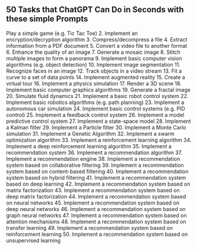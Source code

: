 ## 50 Tasks that ChatGPT Can Do in Seconds with these simple Prompts
Play a simple game (e.g. Tic Tac Toe)
2. Implement an encryption/decryption algorithm
3. Compress/decompress a file
4. Extract information from a PDF document
5. Convert a video file to another format
6. Enhance the quality of an image
7. Generate a mosaic image
8. Stitch multiple images to form a panorama
9. Implement basic computer vision algorithms (e.g. object detection)
10. Implement image segmentation
11. Recognize faces in an image
12. Track objects in a video stream
13. Fit a curve to a set of data points
14. Implement augmented reality
15. Create a virtual tour
16. Implement a physics simulation
17. Render a 3D scene
18. Implement basic computer graphics algorithms
19. Generate a fractal image
20. Simulate fluid dynamics
21. Implement a basic robot control system
22. Implement basic robotics algorithms (e.g. path planning)
23. Implement a autonomous car simulation
24. Implement basic control systems (e.g. PID control)
25. Implement a feedback control system
26. Implement a model predictive control system
27. Implement a state-space model
28. Implement a Kalman filter
29. Implement a Particle filter
30. Implement a Monte Carlo simulation
31. Implement a Genetic Algorithm
32. Implement a swarm optimization algorithm
33. Implement a reinforcement learning algorithm
34. Implement a deep reinforcement learning algorithm
35. Implement a recommendation system
36. Implement a recommendation algorithm
37. Implement a recommendation engine
38. Implement a recommendation system based on collaborative filtering
39. Implement a recommendation system based on content-based filtering
40. Implement a recommendation system based on hybrid filtering
41. Implement a recommendation system based on deep learning
42. Implement a recommendation system based on matrix factorization
43. Implement a recommendation system based on deep matrix factorization
44. Implement a recommendation system based on neural networks
45. Implement a recommendation system based on deep neural networks
46. Implement a recommendation system based on graph neural networks
47. Implement a recommendation system based on attention mechanisms
48. Implement a recommendation system based on transfer learning
49. Implement a recommendation system based on reinforcement learning
50. Implement a recommendation system based on unsupervised learning
